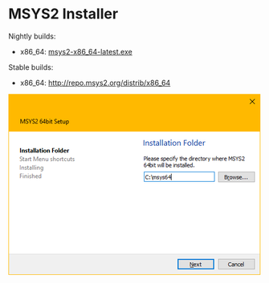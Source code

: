 # MSYS2 Installer

Nightly builds:

* x86_64: [msys2-x86_64-latest.exe](https://github.com/msys2/msys2-installer/releases/download/nightly-x86_64/msys2-x86_64-latest.exe)

Stable builds:

* x86_64: http://repo.msys2.org/distrib/x86_64


![screenshot](screenshot.png)
